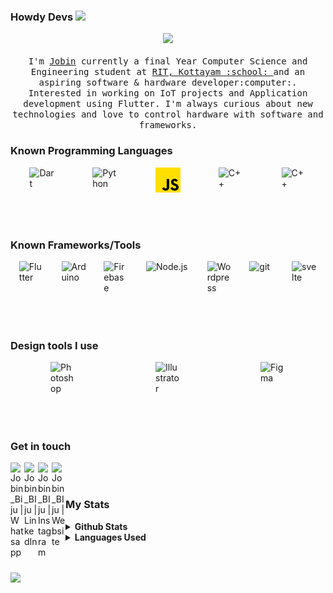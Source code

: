 ### Howdy Devs <img src="https://media.giphy.com/media/hvRJCLFzcasrR4ia7z/giphy.gif" width="20px">

<p align="center">
  <img src="images/working.gif" width=300>
  <br /><br />
  <samp>
    I'm <a href="https://www.linkedin.com/in/jobin-biju-55b034179/">Jobin</a> currently a final Year Computer Science and Engineering student at <a href="http://www.rit.ac.in/">RIT, Kottayam :school: </a> and an aspiring software & hardware developer:computer:. Interested in working on IoT projects and Application development using Flutter. I'm always curious about new technologies and love to control hardware with software and frameworks.
  </samp>
</p>

### Known Programming Languages

<div style="display: flex; justify-content: space-around">
<img align="left" alt="Dart" src="images/dart.svg" width="40px" />  
<img align="left" alt="Python" src="images/python.png" width="40px" />
<img align="left" alt="Javascript" src="images/javascript.png" width="40px" />
<img align="left" alt="C++" src="images/c.png" width="40px" />
<img align="left" alt="C++" src="images/php.svg" width="40px" />
</div>

<br />
<br />
<br />

### Known Frameworks/Tools

<div style="display: flex; justify-content: space-around">
<img align="left" alt="Flutter" src="images/flutter.png" width="40px" />  
<img align="left" alt="Arduino" src="images/arduino.png" width="40px" />
<img align="left" alt="Firebase" src="images/firebase.png" width="40px" />
<img align="left" alt="Node.js" src="images/node-js.png" width="70px" />
<img align="left" alt="Wordpress" src="images/wordpress.png" width="40px" />
<img align="left" alt="git" src="images/git.png" width="40px" />
<img align="left" alt="svelte" src="images/svelte.png" width="40px" />
</div>

<br />
<br />
<br />

### Design tools I use

<div style="display: flex; justify-content: space-around">
<img align="left" alt="Photoshop" src="images/photoshop.svg" width="40px" />  
<img align="left" alt="Illustrator" src="images/illustrator.svg" width="40px" />
<img align="left" alt="Figma" src="images/figma.png" width="40px" />
</div>

<br />
<br />
<br />

### Get in touch

[<img align="left" alt="Jobin_Biju | Whatsapp" width="22px" src="images/whatsapp.svg" />][whatsapp]
[<img align="left" alt="Jobin_BIju | LinkedIn" width="22px" src="images/linkedin.svg" />][linkedin]
[<img align="left" alt="Jobin_BIju | Instagram" width="22px" src="images/instagram.svg" />][instagram]
[<img align="left" alt="Jobin_BIju | Website" width="22px" src="images/link.png" />][website]

<br />
<br />

### My Stats

<details>
<summary>
  <b>Github Stats</b>
</summary>
<p align="center"> <img alt="Jobin's Github Stats" src="https://github-readme-stats.vercel.app/api?username=JobinBiju&theme=vision-friendly-dark&show_icons=true&hide_border=true&count_private=true&bg_color=0D1117"/>
</details>

<details>
<summary>
  <b>Languages Used</b>
</summary>
<p align="center"> <img alt="Jobin's Language Stats" src="https://github-readme-stats.vercel.app/api/top-langs/?username=JobinBiju&langs_count=8&layout=compact&hide=html%22&hide_border=true&theme=vision-friendly-dark&bg_color=0D1117" />
</details>

<br />
<br />


[whatsapp]: https://wa.me/918281392010/
[website]: https://jobinbiju.me/
[instagram]: https://www.instagram.com/jobz.sneezer/
[linkedin]: https://www.linkedin.com/in/jobin-biju-55b034179
![](https://hit.yhype.me/github/profile?user_id=43461167)
